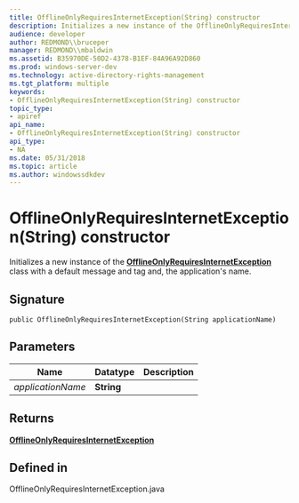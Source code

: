 ```yaml
---
title: OfflineOnlyRequiresInternetException(String) constructor
description: Initializes a new instance of the OfflineOnlyRequiresInternetException class with a default message and tag and, the applications name.
audience: developer
author: REDMOND\\bruceper
manager: REDMOND\\mbaldwin
ms.assetid: B35970DE-50D2-4378-B1EF-84A96A92D860
ms.prod: windows-server-dev
ms.technology: active-directory-rights-management
ms.tgt_platform: multiple
keywords:
- OfflineOnlyRequiresInternetException(String) constructor
topic_type:
- apiref
api_name:
- OfflineOnlyRequiresInternetException(String) constructor
api_type:
- NA
ms.date: 05/31/2018
ms.topic: article
ms.author: windowssdkdev
---
```


# OfflineOnlyRequiresInternetException(String) constructor

Initializes a new instance of the [**OfflineOnlyRequiresInternetException**](offlineonlyrequiresinternetexception-class-java.md) class with a default message and tag and, the application's name.

## Signature

``` syntax
public OfflineOnlyRequiresInternetException(String applicationName)
```

## Parameters



| Name                         | Datatype              | Description |
|------------------------------|-----------------------|-------------|
| *applicationName*<br/> | **String**<br/> |             |



 

## Returns

[**OfflineOnlyRequiresInternetException**](offlineonlyrequiresinternetexception-class-java.md)

## Defined in

OfflineOnlyRequiresInternetException.java

 

 





